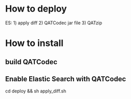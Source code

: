 # How to deploy

ES: 1) apply diff 2) QATCodec jar file 3) QATzip

# How to install

## build QATCodec

## Enable Elastic Search with QATCodec

cd deploy && sh apply_diff.sh
